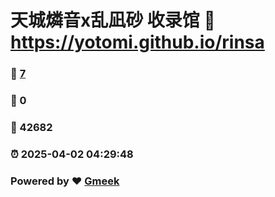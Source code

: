 # 天城燐音x乱凪砂 收录馆 :link: https://yotomi.github.io/rinsa 
### :page_facing_up: [7](https://yotomi.github.io/rinsa/tag.html) 
### :speech_balloon: 0 
### :hibiscus: 42682 
### :alarm_clock: 2025-04-02 04:29:48 
### Powered by :heart: [Gmeek](https://github.com/Meekdai/Gmeek)
